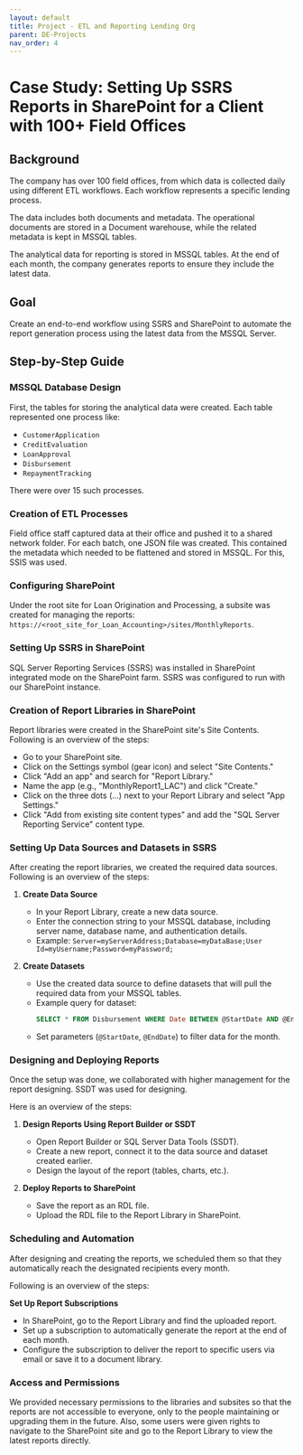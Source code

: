 ```yaml
---
layout: default
title: Project - ETL and Reporting Lending Org
parent: DE-Projects
nav_order: 4
---
```


# Case Study: Setting Up SSRS Reports in SharePoint for a Client with 100+ Field Offices

## Background

The company has over 100 field offices, from which data is collected daily using different ETL workflows. Each workflow represents a specific lending process.

The data includes both documents and metadata. The operational documents are stored in a Document warehouse, while the related metadata is kept in MSSQL tables.

The analytical data for reporting is stored in MSSQL tables. At the end of each month, the company generates reports to ensure they include the latest data.

## Goal

Create an end-to-end workflow using SSRS and SharePoint to automate the report generation process using the latest data from the MSSQL Server.

## Step-by-Step Guide

### MSSQL Database Design

First, the tables for storing the analytical data were created. Each table represented one process like:
- `CustomerApplication`
- `CreditEvaluation`
- `LoanApproval`
- `Disbursement`
- `RepaymentTracking`

There were over 15 such processes.

### Creation of ETL Processes

Field office staff captured data at their office and pushed it to a shared network folder. For each batch, one JSON file was created. This contained the metadata which needed to be flattened and stored in MSSQL. For this, SSIS was used.

### Configuring SharePoint

Under the root site for Loan Origination and Processing, a subsite was created for managing the reports: `https://<root_site_for_Loan_Accounting>/sites/MonthlyReports`.

### Setting Up SSRS in SharePoint

SQL Server Reporting Services (SSRS) was installed in SharePoint integrated mode on the SharePoint farm. SSRS was configured to run with our SharePoint instance.

### Creation of Report Libraries in SharePoint

Report libraries were created in the SharePoint site's Site Contents. Following is an overview of the steps:

- Go to your SharePoint site.
- Click on the Settings symbol (gear icon) and select "Site Contents."
- Click "Add an app" and search for "Report Library."
- Name the app (e.g., "MonthlyReport1_LAC") and click "Create."
- Click on the three dots (...) next to your Report Library and select "App Settings."
- Click "Add from existing site content types" and add the "SQL Server Reporting Service" content type.

### Setting Up Data Sources and Datasets in SSRS

After creating the report libraries, we created the required data sources. Following is an overview of the steps:

1. **Create Data Source**
   - In your Report Library, create a new data source.
   - Enter the connection string to your MSSQL database, including server name, database name, and authentication details.
   - Example: `Server=myServerAddress;Database=myDataBase;User Id=myUsername;Password=myPassword;`

2. **Create Datasets**
   - Use the created data source to define datasets that will pull the required data from your MSSQL tables.
   - Example query for dataset:
     ```sql
     SELECT * FROM Disbursement WHERE Date BETWEEN @StartDate AND @EndDate
     ```
   - Set parameters (`@StartDate`, `@EndDate`) to filter data for the month.

### Designing and Deploying Reports

Once the setup was done, we collaborated with higher management for the report designing. SSDT was used for designing.

Here is an overview of the steps:

1. **Design Reports Using Report Builder or SSDT**
   - Open Report Builder or SQL Server Data Tools (SSDT).
   - Create a new report, connect it to the data source and dataset created earlier.
   - Design the layout of the report (tables, charts, etc.).

2. **Deploy Reports to SharePoint**
   - Save the report as an RDL file.
   - Upload the RDL file to the Report Library in SharePoint.

### Scheduling and Automation

After designing and creating the reports, we scheduled them so that they automatically reach the designated recipients every month.

Following is an overview of the steps:

**Set Up Report Subscriptions**
   - In SharePoint, go to the Report Library and find the uploaded report.
   - Set up a subscription to automatically generate the report at the end of each month.
   - Configure the subscription to deliver the report to specific users via email or save it to a document library.

### Access and Permissions

We provided necessary permissions to the libraries and subsites so that the reports are not accessible to everyone, only to the people maintaining or upgrading them in the future. Also, some users were given rights to navigate to the SharePoint site and go to the Report Library to view the latest reports directly.